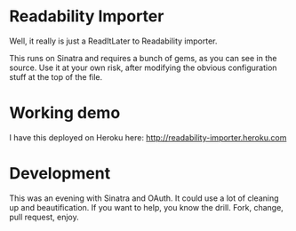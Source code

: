 # Readability Importer

Well, it really is just a ReadItLater to Readability importer.

This runs on Sinatra and requires a bunch of gems, as you can see in the source. Use it at your own risk, after modifying the obvious configuration stuff at the top of the file. 

# Working demo

I have this deployed on Heroku here: http://readability-importer.heroku.com

# Development

This was an evening with Sinatra and OAuth. It could use a lot of cleaning up and beautification. If you want to help, you know the drill. Fork, change, pull request, enjoy.
